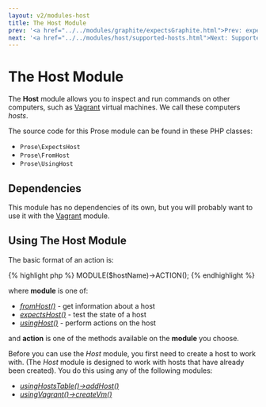 ```yaml
---
layout: v2/modules-host
title: The Host Module
prev: '<a href="../../modules/graphite/expectsGraphite.html">Prev: expectsGraphite()</a>'
next: '<a href="../../modules/host/supported-hosts.html">Next: Supported Hosts</a>'
---
```


# The Host Module

The __Host__ module allows you to inspect and run commands on other computers, such as [Vagrant](../vagrant/index.html) virtual machines.  We call these computers _hosts_.

The source code for this Prose module can be found in these PHP classes:

* `Prose\ExpectsHost`
* `Prose\FromHost`
* `Prose\UsingHost`

## Dependencies

This module has no dependencies of its own, but you will probably want to use it with the [Vagrant](../vagrant/index.html) module.

## Using The Host Module

The basic format of an action is:

{% highlight php %}
MODULE($hostName)->ACTION();
{% endhighlight %}

where __module__ is one of:

* _[fromHost()](fromHost.html)_ - get information about a host
* _[expectsHost()](expectsHost.html)_ - test the state of a host
* _[usingHost()](usingHost.html)_ - perform actions on the host

and __action__ is one of the methods available on the __module__ you choose.

Before you can use the _Host_ module, you first need to create a host to work with.  (The _Host_ module is designed to work with hosts that have already been created).  You do this using any of the following modules:

* _[usingHostsTable()->addHost()](../hoststable/usingHostsTable.html#addhost)_
* _[usingVagrant()->createVm()](../vagrant/usingVagrant.html#createvm)_